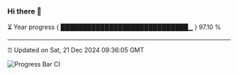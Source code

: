 ### Hi there 👋

⏳ Year progress { █████████████████████████████▁ } 97.10 %

---

⏰ Updated on Sat, 21 Dec 2024 09:36:05 GMT

![Progress Bar CI](https://github.com/IshwaranRudhara/GIT-ACTION/workflows/Progress%20Bar%20CI/badge.svg)
